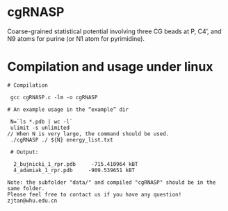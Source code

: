 # cgRNASP

Coarse-grained statistical potential involving three CG beads at P, C4’, and N9 atoms for purine (or N1 atom for pyrimidine).

# Compilation and usage under linux

```
# Compilation

 gcc cgRNASP.c -lm -o cgRNASP

# An example usage in the “example” dir

 N=`ls *.pdb | wc -l`
 ulimit -s unlimited                                                     // When N is very large, the command should be used.
 ./cgRNASP ./ ${N} energy_list.txt

 # Output:
   
  2_bujnicki_1_rpr.pdb     -715.410964 kBT
  4_adamiak_1_rpr.pdb     -909.539651 kBT

Note: the subfolder "data/" and compiled "cgRNASP" should be in the same folder.
Please feel free to contact us if you have any question! zjtan@whu.edu.cn
```

